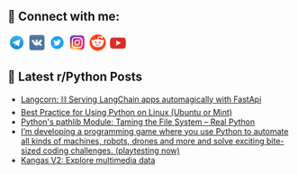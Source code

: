 ## 🔎 Connect with me:
[<img src="https://github.com/bullbesh/bullbesh/blob/main/images/Telegram.png" width="32" height="32" />](https://t.me/bullbesh)
[<img src="https://github.com/bullbesh/bullbesh/blob/main/images/VK.png" width="32" height="32" />](https://vk.com/bullbesh)
[<img src="https://github.com/bullbesh/bullbesh/blob/main/images/Twitter.png" width="32" height="32" />](https://twitter.com/bullbesh1)
[<img src="https://github.com/bullbesh/bullbesh/blob/main/images/Instagram.png" width="32" height="32" />](https://www.instagram.com/bullbesh)
[<img src="https://github.com/bullbesh/bullbesh/blob/main/images/Reddit.png" width="32" height="32" />](https://www.reddit.com/user/bullbesh)
[<img src="https://github.com/bullbesh/bullbesh/blob/main/images/YouTube.png" width="32" height="32" />](https://www.youtube.com/channel/UCtfjRs6uzgq5mfm8S06WTcg)

## 📕 Latest r/Python Posts
<!-- BLOG-POST-LIST:START -->
- [Langcorn: ⛓️ Serving LangChain apps automagically with FastApi](https://www.reddit.com/r/Python/comments/12qu75l/langcorn_serving_langchain_apps_automagically/)
- [Best Practice for Using Python on Linux &lpar;Ubuntu or Mint&rpar;](https://www.reddit.com/r/Python/comments/12qtfwd/best_practice_for_using_python_on_linux_ubuntu_or/)
- [Python&#39;s pathlib Module: Taming the File System – Real Python](https://www.reddit.com/r/Python/comments/12qo5ji/pythons_pathlib_module_taming_the_file_system/)
- [I’m developing a programming game where you use Python to automate all kinds of machines, robots, drones and more and solve exciting bite-sized coding challenges. &lpar;playtesting now&rpar;](https://www.reddit.com/r/Python/comments/12qn0ku/im_developing_a_programming_game_where_you_use/)
- [Kangas V2: Explore multimedia data](https://www.reddit.com/r/Python/comments/12qlmup/kangas_v2_explore_multimedia_data/)
<!-- BLOG-POST-LIST:END -->
